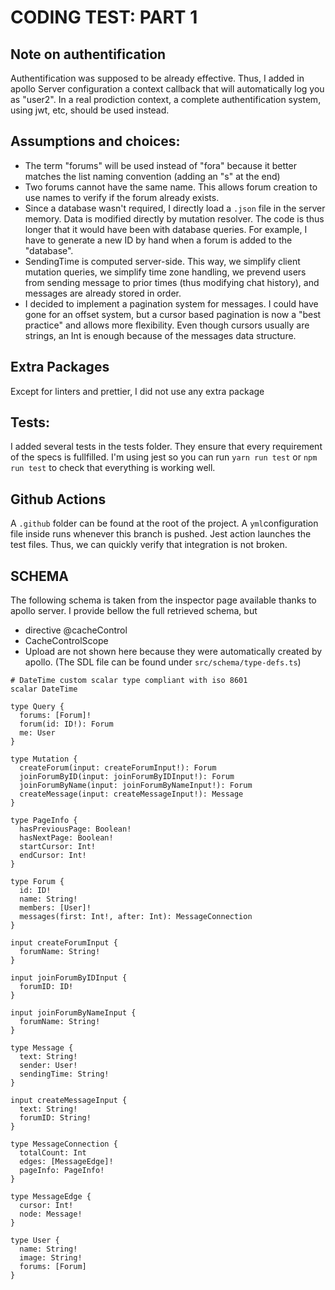 # CODING TEST: PART 1

## Note on authentification
Authentification was supposed to be already effective. Thus, I added in apollo Server configuration a context callback that will automatically log you as "user2". In a real prodiction context, a complete authentification system, using jwt, etc, should be used instead.

## Assumptions and choices:
- The term "forums" will be used instead of "fora" because it better matches the list naming convention (adding an "s" at the end)
- Two forums cannot have the same name. This allows forum creation to use names to verify if the forum already exists.
- Since a database wasn't required, I directly load a `.json` file in the server memory. Data is modified directly by mutation resolver. The code is thus longer that it would have been with database queries. For example, I have to generate a new ID by hand when a forum is added to the "database".
- SendingTime is computed server-side. This way, we simplify client mutation queries, we simplify time zone handling, we prevend users from sending message to prior times (thus modifying chat history), and messages are already stored in order.
- I decided to implement a pagination system for messages. I could have gone for an offset system, but a cursor based pagination is now a "best practice" and allows more flexibility. Even though cursors usually are  strings, an Int is enough because of the messages data structure.


## Extra Packages
Except for linters and prettier, I did not use any extra package

## Tests:

I added several tests in the tests folder. They ensure that every requirement of the specs is fullfilled. I'm using jest so you can run `yarn run test` or `npm run test` to check that everything is working well.

## Github Actions
A `.github` folder can be found at the root of the project. A `yml`configuration file inside runs whenever this branch is pushed. Jest action launches the test files. Thus, we can quickly verify that integration is not broken.

## SCHEMA

The following schema is taken from the inspector page available thanks to apollo server.
I provide bellow the full retrieved schema, but 
- directive @cacheControl
- CacheControlScope
- Upload
are not shown here because they were automatically created by apollo. (The SDL file can be found under `src/schema/type-defs.ts`)

```gql
# DateTime custom scalar type compliant with iso 8601
scalar DateTime

type Query {
  forums: [Forum]!
  forum(id: ID!): Forum
  me: User
}

type Mutation {
  createForum(input: createForumInput!): Forum
  joinForumByID(input: joinForumByIDInput!): Forum
  joinForumByName(input: joinForumByNameInput!): Forum
  createMessage(input: createMessageInput!): Message
}

type PageInfo {
  hasPreviousPage: Boolean!
  hasNextPage: Boolean!
  startCursor: Int!
  endCursor: Int!
}

type Forum {
  id: ID!
  name: String!
  members: [User]!
  messages(first: Int!, after: Int): MessageConnection
}

input createForumInput {
  forumName: String!
}

input joinForumByIDInput {
  forumID: ID!
}

input joinForumByNameInput {
  forumName: String!
}

type Message {
  text: String!
  sender: User!
  sendingTime: String!
}

input createMessageInput {
  text: String!
  forumID: String!
}

type MessageConnection {
  totalCount: Int
  edges: [MessageEdge]!
  pageInfo: PageInfo!
}

type MessageEdge {
  cursor: Int!
  node: Message!
}

type User {
  name: String!
  image: String!
  forums: [Forum]
}
```




